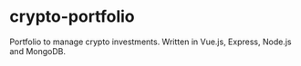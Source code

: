 # crypto-portfolio
Portfolio to manage crypto investments. Written in Vue.js, Express, Node.js and MongoDB.

